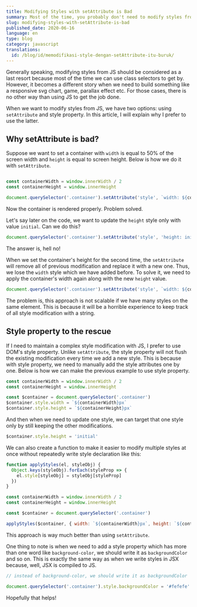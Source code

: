 ```yaml
---
title: Modifying Styles with setAttribute is Bad
summary: Most of the time, you probably don't need to modify styles from JS. But when you do, don't use setAttribute.
slug: modifying-styles-with-setAttribute-is-bad
published_date: 2020-06-16
language: en
type: blog
category: javascript
translations:
  id: /blog/id/memodifikasi-style-dengan-setAttribute-itu-buruk/
---
```


Generally speaking, modifying styles from JS should be considered as a last resort because most of the time we can use class selectors to get by. However, it becomes a different story when we need to build something like a responsive svg chart, game, parallax effect etc. For those cases, there is no other way than using JS to get the job done.

When we want to modify styles from JS, we have two options: using `setAttribute` and style property. In this article, I will explain why I prefer to use the latter.

## Why setAttribute is bad?

Suppose we want to set a container with `width` is equal to 50% of the screen width and `height` is equal to screen height. Below is how we do it with `setAttribute`.

``` js

const containerWidth = window.innerWidth / 2
const containerHeight = window.innerHeight

document.querySelector('.container').setAttribute('style', `width: ${containerWidth}px; height: ${containerHeight}px`)

```

Now the container is rendered properly. Problem solved.

Let's say later on the code, we want to update the `height` style only with value `initial`. Can we do this?

``` js
document.querySelector('.container').setAttribute('style', 'height: initial')
```

The answer is, hell no!

When we set the container's height for the second time, the `setAttribute` will remove all of previous modification and replace it with a new one. Thus, we lose the `width` style which we have added before. To solve it, we need to apply the container's width again along with the new `height` value.

``` js
document.querySelector('.container').setAttribute('style', `width: ${containerWidth}px; height: initial`)
```

The problem is, this approach is not scalable if we have many styles on the same element. This is because it will be a horrible experience to keep track of all style modification with a string.


## Style property to the rescue

If I need to maintain a complex style modification with JS, I prefer to use DOM's style property. Unlike `setAttribute`, the style property will not flush the existing modification every time we add a new style. This is because with style property, we need to manually add the style attributes one by one. Below is how we can make the previous example to use style property.

``` js
const containerWidth = window.innerWidth / 2
const containerHeight = window.innerHeight

const $container = document.querySelector('.container')
$container.style.width = `${containerWidth}px`
$container.style.height = `${containerHeight}px`
```

And then when we need to update one style, we can target that one style only by still keeping the other modifications.

``` js
$container.style.height = 'initial'
```

We can also create a function to make it easier to modify multiple styles at once without repeatedly write style declaration like this:

``` js
function applyStyles(el, styleObj) {
  Object.keys(styleObj).forEach(styleProp => {
    el.style[styleObj] = styleObj[styleProp]
  })
}

const containerWidth = window.innerWidth / 2
const containerHeight = window.innerHeight

const $container = document.querySelector('.container')

applyStyles($container, { width: `${containerWidth}px`, height: `${containerHeight}px` })
```

This approach is way much better than using `setAttribute`.

One thing to note is when we need to add a style property which has more than one word like `background-color`, we should write it as `backgroundColor` and so on. This is exactly the same way as when we write styles in JSX because, well, JSX is compiled to JS.

``` js
// instead of background-color, we should write it as backgroundColor

document.querySelector('.container').style.backgroundColor = '#fefefe'
```

Hopefully that helps!
